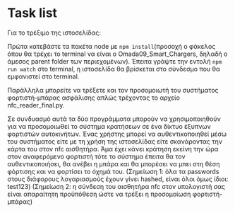 # Task list

Για το τρέξιμο της ιστοσελίδας:

Πρώτα κατεβάστε τα πακέτα node με `npm install`(προσοχή ο φάκελος όπου θα τρέχει το terminal να είναι ο Omada09_Smart_Chargers, δηλαδή ο άμεσος parent folder των περιεχομένων).
Έπειτα γράψτε την εντολή `npm run watch` στο terminal, η ιστοσελίδα θα βρίσκεται στο σύνδεσμο που θα εμφανιστεί στο terminal.

Παράλληλα μπορείτε να τρέξετε και τον προσομοιωτή του συστήματος φορτιστή-μπάρας ασφάλισης απλώς τρέχοντας το αρχείο nfc_reader_final.py.

Σε συνδυασμό αυτά τα δύο προγράμματα μπορούν να χρησιμοποιηθούν για να προσομοιωθεί το σύστημα κρατήσεων σε ένα δίκτυο έξυπνων φορτιστών αυτοκινήτων. 
Ένας χρήστης μπορεί να αυθεντικοποιηθεί μέσω του συστήματος είτε με τη χρήση της ιστοσελίδας είτε σκανάροντας την κάρτα του στον nfc αισθητήρα. 
Άμα έχει κάνει κράτηση εκείνη την ώρα στον αναφερόμενο φορτιστή τότε το σύστημα έπειτα θα τον αυθεντικοποιήσει, θα ανέβει η μπάρα και θα μπορέσει να μπει στη θέση φόρτισης και να φορτίσει το όχημά του.
(Σημείωση 1: όλα τα passwords στους διάφορους λογαριασμούς έχουν γίνει hashed, είναι όλοι όμως ίδιοι: test123)
(Σημείωση 2: η σύνδεση του αισθητήρα nfc στον υπολογιστή σας είναι απαραίτητη προϋπόθεση ώστε να τρέξει η προσομοίωση φορτιστή-μπάρας)

